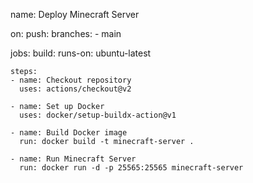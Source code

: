 name: Deploy Minecraft Server

on:
  push:
    branches:
      - main

jobs:
  build:
    runs-on: ubuntu-latest

    steps:
    - name: Checkout repository
      uses: actions/checkout@v2

    - name: Set up Docker
      uses: docker/setup-buildx-action@v1

    - name: Build Docker image
      run: docker build -t minecraft-server .

    - name: Run Minecraft Server
      run: docker run -d -p 25565:25565 minecraft-server
